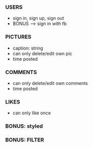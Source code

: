  ### USERS
 * sign in, sign up, sign out
 * BONUS --> sign in with fb

 ### PICTURES
 * caption: string
 * can only delete/edit own pic
 * time posted

 ### COMMENTS
 * can only delete/edit own comments
 * time posted

 ### LIKES
 * can only like once


 ### BONUS: styled

 ### BONUS: FILTER
